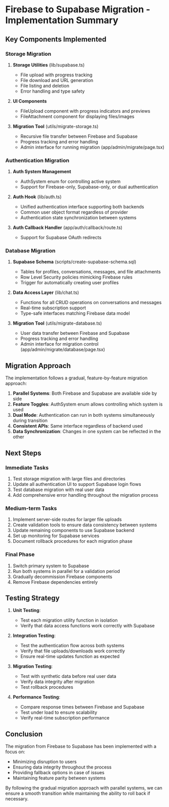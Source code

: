 # Firebase to Supabase Migration - Implementation Summary

## Key Components Implemented

### Storage Migration
1. **Storage Utilities** (lib/supabase.ts)
   - File upload with progress tracking
   - File download and URL generation
   - File listing and deletion
   - Error handling and type safety

2. **UI Components**
   - FileUpload component with progress indicators and previews
   - FileAttachment component for displaying files/images
   
3. **Migration Tool** (utils/migrate-storage.ts)
   - Recursive file transfer between Firebase and Supabase
   - Progress tracking and error handling
   - Admin interface for running migration (app/admin/migrate/page.tsx)

### Authentication Migration
1. **Auth System Management**
   - AuthSystem enum for controlling active system
   - Support for Firebase-only, Supabase-only, or dual authentication
   
2. **Auth Hook** (lib/auth.ts)
   - Unified authentication interface supporting both backends
   - Common user object format regardless of provider
   - Authentication state synchronization between systems
   
3. **Auth Callback Handler** (app/auth/callback/route.ts)
   - Support for Supabase OAuth redirects

### Database Migration
1. **Supabase Schema** (scripts/create-supabase-schema.sql)
   - Tables for profiles, conversations, messages, and file attachments
   - Row Level Security policies mimicking Firebase rules
   - Trigger for automatically creating user profiles
   
2. **Data Access Layer** (lib/chat.ts)
   - Functions for all CRUD operations on conversations and messages
   - Real-time subscription support
   - Type-safe interfaces matching Firebase data model
   
3. **Migration Tool** (utils/migrate-database.ts)
   - User data transfer between Firebase and Supabase
   - Progress tracking and error handling
   - Admin interface for migration control (app/admin/migrate/database/page.tsx)

## Migration Approach

The implementation follows a gradual, feature-by-feature migration approach:

1. **Parallel Systems**: Both Firebase and Supabase are available side by side
2. **Feature Toggles**: AuthSystem enum allows controlling which system is used
3. **Dual Mode**: Authentication can run in both systems simultaneously during transition
4. **Consistent APIs**: Same interface regardless of backend used
5. **Data Synchronization**: Changes in one system can be reflected in the other

## Next Steps

### Immediate Tasks
1. Test storage migration with large files and directories
2. Update all authentication UI to support Supabase login flows
3. Test database migration with real user data
4. Add comprehensive error handling throughout the migration process

### Medium-term Tasks
1. Implement server-side routes for larger file uploads
2. Create validation tools to ensure data consistency between systems
3. Update remaining components to use Supabase backend
4. Set up monitoring for Supabase services
5. Document rollback procedures for each migration phase

### Final Phase
1. Switch primary system to Supabase
2. Run both systems in parallel for a validation period
3. Gradually decommission Firebase components
4. Remove Firebase dependencies entirely

## Testing Strategy

1. **Unit Testing**:
   - Test each migration utility function in isolation
   - Verify that data access functions work correctly with Supabase

2. **Integration Testing**:
   - Test the authentication flow across both systems
   - Verify that file uploads/downloads work correctly
   - Ensure real-time updates function as expected

3. **Migration Testing**:
   - Test with synthetic data before real user data
   - Verify data integrity after migration
   - Test rollback procedures

4. **Performance Testing**:
   - Compare response times between Firebase and Supabase
   - Test under load to ensure scalability
   - Verify real-time subscription performance

## Conclusion

The migration from Firebase to Supabase has been implemented with a focus on:
- Minimizing disruption to users
- Ensuring data integrity throughout the process
- Providing fallback options in case of issues
- Maintaining feature parity between systems

By following the gradual migration approach with parallel systems, we can ensure a smooth transition while maintaining the ability to roll back if necessary. 